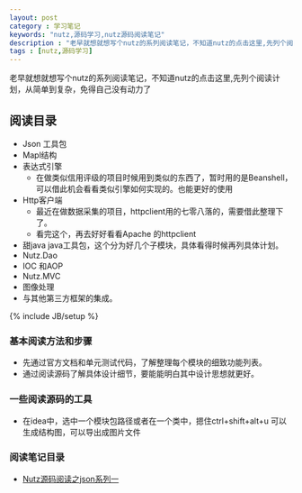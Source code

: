 ```yaml
---
layout: post
category : 学习笔记 
keywords: "nutz,源码学习,nutz源码阅读笔记"
description : "老早就想就想写个nutz的系列阅读笔记，不知道nutz的点击这里,先列个阅读计划，从简单到复杂，免得自己没有动力了"
tags : [nutz,源码学习]
---
```


老早就想就想写个nutz的系列阅读笔记，不知道nutz的点击这里,先列个阅读计划，从简单到复杂，免得自己没有动力了

## 阅读目录
- Json 工具包
- Mapl结构
- 表达式引擎
	- 在做类似信用评级的项目时候用到类似的东西了，暂时用的是Beanshell，可以借此机会看看类似引擎如何实现的。也能更好的使用
- Http客户端
	- 最近在做数据采集的项目，httpclient用的七零八落的，需要借此整理下了。
	- 看完这个，再去好好看看Apache 的httpclient
- 甜java java工具包，这个分为好几个子模块，具体看得时候再列具体计划。
- Nutz.Dao 
- IOC 和AOP 
- Nutz.MVC
- 图像处理
- 与其他第三方框架的集成。


<!--break-->

{% include JB/setup %}


### 基本阅读方法和步骤
- 先通过官方文档和单元测试代码，了解整理每个模块的细致功能列表。
- 通过阅读源码了解具体设计细节，要能能明白其中设计思想就更好。

### 一些阅读源码的工具

- 在idea中，选中一个模块包路径或者在一个类中，摁住ctrl+shift+alt+u 可以生成结构图，可以导出成图片文件
 
### 阅读笔记目录

- [Nutz源码阅读之json系列一](http://enilu.github.io/%E5%AD%A6%E4%B9%A0%E7%AC%94%E8%AE%B0/2016/01/01/nutz%E6%BA%90%E7%A0%81%E9%98%85%E8%AF%BB%E4%B9%8BJson%E7%B3%BB%E5%88%97%E4%B8%80/)